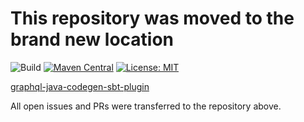 # This repository was moved to the brand new location

![Build](https://github.com/kobylynskyi/graphql-java-codegen/workflows/Build/badge.svg)
[![Maven Central](https://maven-badges.herokuapp.com/maven-central/io.github.jxnu-liguobin/graphql-codegen-sbt-plugin/badge.svg)](https://maven-badges.herokuapp.com/maven-central/io.github.jxnu-liguobin/graphql-codegen-sbt-plugin)
[![License: MIT](https://img.shields.io/badge/License-MIT-yellow.svg)](https://opensource.org/licenses/MIT)

[graphql-java-codegen-sbt-plugin](https://github.com/kobylynskyi/graphql-java-codegen/tree/master/plugins/sbt)

All open issues and PRs were transferred to the repository above.
